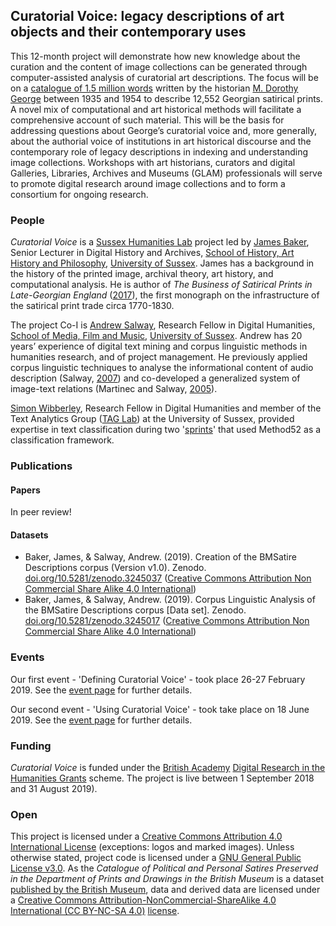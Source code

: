 ## Curatorial Voice: legacy descriptions of art objects and their contemporary uses

This 12-month project will demonstrate how new knowledge about the curation and the content of image collections can be generated through computer-assisted analysis of curatorial art descriptions. The focus will be on a [catalogue of 1.5 million words](https://en.wikipedia.org/wiki/Catalogue_of_Political_and_Personal_Satires_Preserved_in_the_Department_of_Prints_and_Drawings_in_the_British_Museum) written by the historian [M. Dorothy George](https://doi.org/10.1093/ref:odnb/45657) between 1935 and 1954 to describe 12,552 Georgian satirical prints. A novel mix of computational and art historical methods will facilitate a comprehensive account of such material. This will be the basis for addressing questions about George’s curatorial voice and, more generally, about the authorial voice of institutions in art historical discourse and the contemporary role of legacy descriptions in indexing and understanding image collections. Workshops with art historians, curators and digital Galleries, Libraries, Archives and Museums (GLAM) professionals will serve to promote digital research around image collections and to form a consortium for ongoing research.

### People

*Curatorial Voice* is a [Sussex Humanities Lab](http://www.sussex.ac.uk/shl/) project led by [James Baker](http://www.sussex.ac.uk/profiles/371022), Senior Lecturer in Digital History and Archives, [School of History, Art History and Philosophy](http://www.sussex.ac.uk/hahp/), [University of Sussex](http://www.sussex.ac.uk/). James has a background in the history of the printed image, archival theory, art history, and computational analysis. He is author of *The Business of Satirical Prints in Late-Georgian England* ([2017](https://www.palgrave.com/de/book/9783319499888)), the first monograph on the infrastructure of the satirical print trade circa 1770-1830.

The project Co-I is [Andrew Salway](http://www.bbrel.co.uk/), Research Fellow in Digital Humanities, [School of Media, Film and Music](http://www.sussex.ac.uk/mfm/), [University of Sussex](http://www.sussex.ac.uk/). Andrew has 20 years’ experience of digital text mining and corpus linguistic methods in humanities research, and of project management. He previously applied corpus linguistic techniques to analyse the informational content of audio description (Salway, [2007](http://www.bbrel.co.uk/pdfs/Pre-edited%20version%20Audio%20Description%20a%20Corpus-based%20Analysis.pdf)) and co-developed a generalized system of image-text relations (Martinec and Salway, [2005](http://www.bbrel.co.uk/pdfs/06Martinec-Salway.pdf)).

[Simon Wibberley](http://www.sussex.ac.uk/profiles/199343), Research Fellow in Digital Humanities and member of the Text Analytics Group ([TAG Lab](http://www.taglaboratory.org/)) at the University of Sussex, provided expertise in text classification during two '[sprints](https://www.drupal.org/sprints)' that used Method52 as a classification framework.

### Publications

#### Papers

In peer review!

#### Datasets

- Baker, James, & Salway, Andrew. (2019). Creation of the BMSatire Descriptions corpus (Version v1.0). Zenodo. [doi.org/10.5281/zenodo.3245037](http://doi.org/10.5281/zenodo.3245037) ([Creative Commons Attribution Non Commercial Share Alike 4.0 International](https://creativecommons.org/licenses/by-nc-sa/4.0/legalcode))
- Baker, James, & Salway, Andrew. (2019). Corpus Linguistic Analysis of the BMSatire Descriptions corpus [Data set]. Zenodo. [doi.org/10.5281/zenodo.3245017](http://doi.org/10.5281/zenodo.3245017) ([Creative Commons Attribution Non Commercial Share Alike 4.0 International](https://creativecommons.org/licenses/by-nc-sa/4.0/legalcode))

### Events

Our first event - 'Defining Curatorial Voice' - took place 26-27 February 2019. See the [event page](https://curatorialvoice.github.io/defining) for further details.

Our second event - 'Using Curatorial Voice' - took take place on 18 June 2019. See the [event page](https://curatorialvoice.github.io/using) for further details.

### Funding

*Curatorial Voice* is funded under the [British Academy](https://www.britac.ac.uk/) [Digital Research in the Humanities Grants](https://www.britac.ac.uk/ba-jisc-digital-research-in-the-humanities) scheme. The project is live between 1 September 2018 and 31 August 2019).

### Open

This project is licensed under a [Creative Commons Attribution 4.0 International License](https://creativecommons.org/licenses/by/4.0/) (exceptions: logos and marked images). Unless otherwise stated, project code is licensed under a [GNU General Public License v3.0](https://github.com/CuratorialVoice/code/blob/master/LICENSE). As the *Catalogue of Political and Personal Satires Preserved in the Department of Prints and Drawings in the British Museum* is a dataset [published by the British Museum](https://www.britishmuseum.org/about_this_site/terms_of_use/copyright_and_permissions.aspx), data and derived data are licensed under a [Creative Commons Attribution-NonCommercial-ShareAlike 4.0 International (CC BY-NC-SA 4.0)](https://creativecommons.org/licenses/by-nc-sa/4.0/) [license](https://github.com/CuratorialVoice/data/blob/master/README.md).
